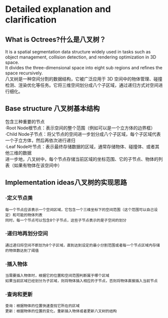 # Detailed explanation and clarification  
## What is Octrees?什么是八叉树？  
  It is a spatial segmentation data structure widely used in tasks such as object management, collision detection, and rendering optimization in 3D space.  
  It divides the three-dimensional space into eight sub regions and refines the space recursively.  
  八叉树是一种空间分割的数据结构，它被广泛应用于 3D 空间中的物体管理、碰撞检测、渲染优化等任务。它将三维空间划分成八个子区域，通过递归方式对空间进行细化。  
## Base structure 八叉树基本结构  
  包含三种重要的节点  
  ·Root Node根节点：表示空间的整个范围（例如可以是一个立方体的边界框）  
  ·Child Node子节点：将父节点的空间进一步划分成八个子区域，每个子区域代表一个子立方体，然后再依次进行递归  
  ·Leaf Node叶节点：表示最终存储数据的区域，通常存储物体、碰撞体、或者其他三维的数据  
  进一步地，八叉树中，每个节点存储当前区域的坐标范围、它的子节点、物体的列表（如果有物体在该空间中）  
## Implementation ideas八叉树的实现思路  
  ### ·定义节点类  
    每一个节点应该表示一个空间区域，它包含一个三维坐标下的空间范围（这个范围可以自己设定）和可能的物体列表  
    同时，每一个节点可以包含8个子节点，这些子节点表示的是子空间的划分  
  ### ·递归地再划分空间  
    通过递归将空间不断划为8个子区域，直到达到设定的最小分割范围或者每一个节点区域内存储的物体数达到了阈值  
  ### ·插入物体  
    当需要插入物体时，根据它的位置和空间范围判断属于哪个区域  
    如果当前区域已经划分为子区域，则将物体插入相应的子节点，否则将物体直接插入当前节点
  ### ·查询和更新  
    查询：根据物体的位置快速查找它所在的区域  
    更新：根据物体的位置的变化，重新插入物体或者更新八叉树的结构  
  
